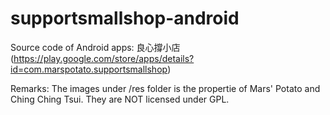 supportsmallshop-android
========================
Source code of Android apps: 良心撐小店(https://play.google.com/store/apps/details?id=com.marspotato.supportsmallshop)

Remarks:
The images under /res folder is the propertie of Mars' Potato and Ching Ching Tsui. They are NOT licensed under GPL.
